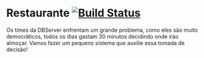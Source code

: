 # Restaurante [![Build Status](https://travis-ci.org/Marcelocs19/Restaurante.svg?branch=master)](https://travis-ci.org/Marcelocs19/Restaurante)

Os times da DBServer enfrentam um grande problema, como eles são muito democráticos, todos os dias gastam 30 minutos decidindo onde irão almoçar. Vamos fazer um pequeno sistema que auxilie essa tomada de decisão!
